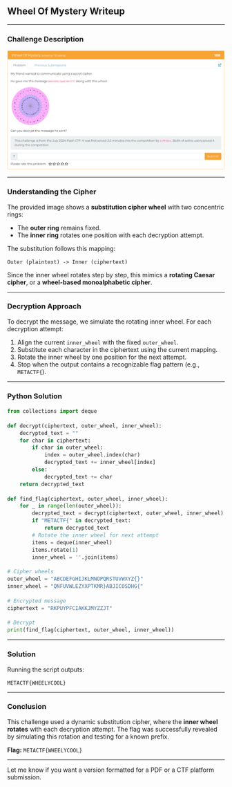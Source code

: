 ## Wheel Of Mystery Writeup

---

### Challenge Description

![Alt text](img/1.png)

---

### Understanding the Cipher

The provided image shows a **substitution cipher wheel** with two concentric rings:

- The **outer ring** remains fixed.
- The **inner ring** rotates one position with each decryption attempt.

The substitution follows this mapping:

```
Outer (plaintext) -> Inner (ciphertext)
```

Since the inner wheel rotates step by step, this mimics a **rotating Caesar cipher**, or a **wheel-based monoalphabetic cipher**.

---

### Decryption Approach

To decrypt the message, we simulate the rotating inner wheel. For each decryption attempt:

1. Align the current `inner_wheel` with the fixed `outer_wheel`.
2. Substitute each character in the ciphertext using the current mapping.
3. Rotate the inner wheel by one position for the next attempt.
4. Stop when the output contains a recognizable flag pattern (e.g., `METACTF{`).

---

### Python Solution

```python
from collections import deque

def decrypt(ciphertext, outer_wheel, inner_wheel):
    decrypted_text = ""
    for char in ciphertext:
        if char in outer_wheel:
            index = outer_wheel.index(char)
            decrypted_text += inner_wheel[index]
        else:
            decrypted_text += char
    return decrypted_text

def find_flag(ciphertext, outer_wheel, inner_wheel):
    for _ in range(len(outer_wheel)):
        decrypted_text = decrypt(ciphertext, outer_wheel, inner_wheel)
        if "METACTF{" in decrypted_text:
            return decrypted_text
        # Rotate the inner wheel for next attempt
        items = deque(inner_wheel)
        items.rotate(1)
        inner_wheel = ''.join(items)

# Cipher wheels
outer_wheel = "ABCDEFGHIJKLMNOPQRSTUVWXYZ{}"
inner_wheel = "QNFUVWLEZYXPTKMR}ABJICOSDHG{"

# Encrypted message
ciphertext = "RKPUYPFCIAKKJMYZZJT"

# Decrypt
print(find_flag(ciphertext, outer_wheel, inner_wheel))
```

---

### Solution

Running the script outputs:

```
METACTF{WHEELYCOOL}
```

---

### Conclusion

This challenge used a dynamic substitution cipher, where the **inner wheel rotates** with each decryption attempt. The flag was successfully revealed by simulating this rotation and testing for a known prefix.

**Flag:** `METACTF{WHEELYCOOL}`

---

Let me know if you want a version formatted for a PDF or a CTF platform submission.
